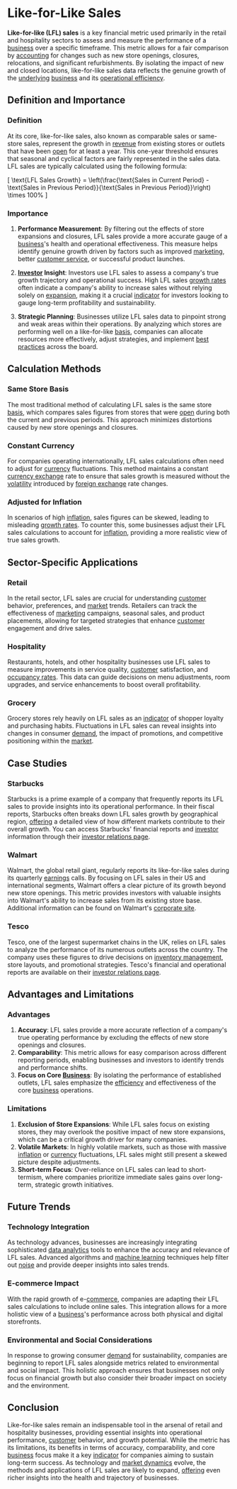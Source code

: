 # Like-for-Like Sales

**Like-for-like (LFL) sales** is a key financial metric used primarily in the retail and hospitality sectors to assess and measure the performance of a [business](../b/business.md) over a specific timeframe. This metric allows for a fair comparison by [accounting](../a/accounting.md) for changes such as new store openings, closures, relocations, and significant refurbishments. By isolating the impact of new and closed locations, like-for-like sales data reflects the genuine growth of the [underlying](../u/underlying.md) [business](../b/business.md) and its [operational efficiency](../o/operational_efficiency_in_trading.md). 

## Definition and Importance

### Definition

At its core, like-for-like sales, also known as comparable sales or same-store sales, represent the growth in [revenue](../r/revenue.md) from existing stores or outlets that have been [open](../o/open.md) for at least a year. This one-year threshold ensures that seasonal and cyclical factors are fairly represented in the sales data. LFL sales are typically calculated using the following formula:

\[ \text{LFL Sales Growth} = \left(\frac{\text{Sales in Current Period} - \text{Sales in Previous Period}}{\text{Sales in Previous Period}}\right) \times 100\% \]

### Importance

1. **Performance Measurement**: By filtering out the effects of store expansions and closures, LFL sales provide a more accurate gauge of a [business](../b/business.md)'s health and operational effectiveness. This measure helps identify genuine growth driven by factors such as improved [marketing](../m/marketing.md), better [customer service](../c/customer_service.md), or successful product launches.
   
2. **[Investor](../i/investor.md) Insight**: Investors use LFL sales to assess a company's true growth trajectory and operational success. High LFL sales [growth rates](../g/growth_rates_in_trading.md) often indicate a company's ability to increase sales without relying solely on [expansion](../e/expansion.md), making it a crucial [indicator](../i/indicator.md) for investors looking to gauge long-term profitability and sustainability.
   
3. **Strategic Planning**: Businesses utilize LFL sales data to pinpoint strong and weak areas within their operations. By analyzing which stores are performing well on a like-for-like [basis](../b/basis.md), companies can allocate resources more effectively, adjust strategies, and implement [best practices](../b/best_practices.md) across the board.

## Calculation Methods

### Same Store Basis

The most traditional method of calculating LFL sales is the same store [basis](../b/basis.md), which compares sales figures from stores that were [open](../o/open.md) during both the current and previous periods. This approach minimizes distortions caused by new store openings and closures. 

### Constant Currency

For companies operating internationally, LFL sales calculations often need to adjust for [currency](../c/currency.md) fluctuations. This method maintains a constant [currency exchange](../c/currency_exchange.md) rate to ensure that sales growth is measured without the [volatility](../v/volatility.md) introduced by [foreign exchange](../f/foreign_exchange.md) rate changes.

### Adjusted for Inflation

In scenarios of high [inflation](../i/inflation.md), sales figures can be skewed, leading to misleading [growth rates](../g/growth_rates_in_trading.md). To counter this, some businesses adjust their LFL sales calculations to account for [inflation](../i/inflation.md), providing a more realistic view of true sales growth.

## Sector-Specific Applications

### Retail

In the retail sector, LFL sales are crucial for understanding [customer](../c/customer.md) behavior, preferences, and [market](../m/market.md) trends. Retailers can track the effectiveness of [marketing](../m/marketing.md) campaigns, seasonal sales, and product placements, allowing for targeted strategies that enhance [customer](../c/customer.md) engagement and drive sales.

### Hospitality

Restaurants, hotels, and other hospitality businesses use LFL sales to measure improvements in service quality, [customer](../c/customer.md) satisfaction, and [occupancy rates](../o/occupancy_rates_in_trading.md). This data can guide decisions on menu adjustments, room upgrades, and service enhancements to boost overall profitability.

### Grocery

Grocery stores rely heavily on LFL sales as an [indicator](../i/indicator.md) of shopper loyalty and purchasing habits. Fluctuations in LFL sales can reveal insights into changes in consumer [demand](../d/demand.md), the impact of promotions, and competitive positioning within the [market](../m/market.md).

## Case Studies

### Starbucks

Starbucks is a prime example of a company that frequently reports its LFL sales to provide insights into its operational performance. In their fiscal reports, Starbucks often breaks down LFL sales growth by geographical region, [offering](../o/offering.md) a detailed view of how different markets contribute to their overall growth. You can access Starbucks' financial reports and [investor](../i/investor.md) information through their [investor relations page](https://investor.starbucks.com).

### Walmart

Walmart, the global retail giant, regularly reports its like-for-like sales during its quarterly [earnings](../e/earnings.md) calls. By focusing on LFL sales in their US and international segments, Walmart offers a clear picture of its growth beyond new store openings. This metric provides investors with valuable insights into Walmart's ability to increase sales from its existing store base. Additional information can be found on Walmart's [corporate site](https://corporate.walmart.com).

### Tesco

Tesco, one of the largest supermarket chains in the UK, relies on LFL sales to analyze the performance of its numerous outlets across the country. The company uses these figures to drive decisions on [inventory management](../i/inventory_management.md), store layouts, and promotional strategies. Tesco's financial and operational reports are available on their [investor relations page](https://www.tescoplc.com/investors).

## Advantages and Limitations

### Advantages

1. **Accuracy**: LFL sales provide a more accurate reflection of a company's true operating performance by excluding the effects of new store openings and closures.
2. **Comparability**: This metric allows for easy comparison across different reporting periods, enabling businesses and investors to identify trends and performance shifts.
3. **Focus on Core [Business](../b/business.md)**: By isolating the performance of established outlets, LFL sales emphasize the [efficiency](../e/efficiency.md) and effectiveness of the core [business](../b/business.md) operations.

### Limitations

1. **Exclusion of Store Expansions**: While LFL sales focus on existing stores, they may overlook the positive impact of new store expansions, which can be a critical growth driver for many companies.
2. **Volatile Markets**: In highly volatile markets, such as those with massive [inflation](../i/inflation.md) or [currency](../c/currency.md) fluctuations, LFL sales might still present a skewed picture despite adjustments.
3. **Short-term Focus**: Over-reliance on LFL sales can lead to short-termism, where companies prioritize immediate sales gains over long-term, strategic growth initiatives.

## Future Trends

### Technology Integration

As technology advances, businesses are increasingly integrating sophisticated [data analytics](../d/data_analytics.md) tools to enhance the accuracy and relevance of LFL sales. Advanced algorithms and [machine learning](../m/machine_learning.md) techniques help filter out [noise](../n/noise.md) and provide deeper insights into sales trends.

### E-commerce Impact

With the rapid growth of e-[commerce](../c/commerce.md), companies are adapting their LFL sales calculations to include online sales. This integration allows for a more holistic view of a [business](../b/business.md)'s performance across both physical and digital storefronts.

### Environmental and Social Considerations

In response to growing consumer [demand](../d/demand.md) for sustainability, companies are beginning to report LFL sales alongside metrics related to environmental and social impact. This holistic approach ensures that businesses not only focus on financial growth but also consider their broader impact on society and the environment.

## Conclusion

Like-for-like sales remain an indispensable tool in the arsenal of retail and hospitality businesses, providing essential insights into operational performance, [customer](../c/customer.md) behavior, and growth potential. While the metric has its limitations, its benefits in terms of accuracy, comparability, and core [business](../b/business.md) focus make it a key [indicator](../i/indicator.md) for companies aiming to sustain long-term success. As technology and [market dynamics](../m/market_dynamics.md) evolve, the methods and applications of LFL sales are likely to expand, [offering](../o/offering.md) even richer insights into the health and trajectory of businesses.